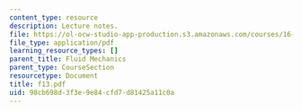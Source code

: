 ```yaml
---
content_type: resource
description: Lecture notes.
file: https://ol-ocw-studio-app-production.s3.amazonaws.com/courses/16-01-unified-engineering-i-ii-iii-iv-fall-2005-spring-2006/98cb698d3f3e9e84cfd7d81425a11c0a_f13.pdf
file_type: application/pdf
learning_resource_types: []
parent_title: Fluid Mechanics
parent_type: CourseSection
resourcetype: Document
title: f13.pdf
uid: 98cb698d-3f3e-9e84-cfd7-d81425a11c0a
---
```

